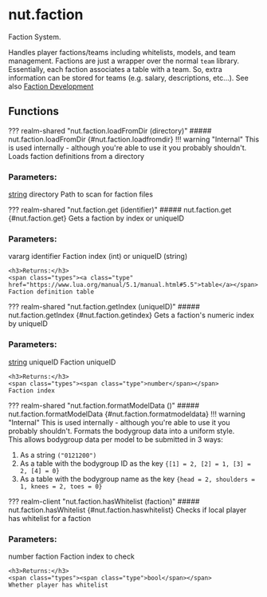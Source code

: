 # nut.faction
Faction System.

Handles player factions/teams including whitelists, models, and team management. Factions are just a wrapper over the normal ```team``` library. Essentially, each faction associates a table with a team. So, extra information can be stored for teams (e.g. salary, descriptions, etc...).
See also [Faction Development](../../../guides/development/factions/)
## Functions
??? realm-shared "<a id=nut.faction.loadFromDir></a>nut.faction.loadFromDir (directory)"
    ##### nut.faction.loadFromDir {#nut.faction.loadfromdir}
    !!! warning "Internal"
        This is used internally - although you're able to use it you probably shouldn't.
    Loads faction definitions from a directory
    <h3>Parameters:</h3>
    <span class="types"><a class="type" href="https://www.lua.org/manual/5.1/manual.html#5.4">string</a></span>
    <span class="parameter">directory</span>
     Path to scan for faction files



??? realm-shared "<a id=nut.faction.get></a>nut.faction.get (identifier)"
    ##### nut.faction.get {#nut.faction.get}
    Gets a faction by index or uniqueID
    <h3>Parameters:</h3>
    <span class="types">vararg</span>
    <span class="parameter">identifier</span>
     Faction index (int) or uniqueID (string)


    <h3>Returns:</h3>
    <span class="types"><a class="type" href="https://www.lua.org/manual/5.1/manual.html#5.5">table</a></span>
    Faction definition table



??? realm-shared "<a id=nut.faction.getIndex></a>nut.faction.getIndex (uniqueID)"
    ##### nut.faction.getIndex {#nut.faction.getindex}
    Gets a faction's numeric index by uniqueID
    <h3>Parameters:</h3>
    <span class="types"><a class="type" href="https://www.lua.org/manual/5.1/manual.html#5.4">string</a></span>
    <span class="parameter">uniqueID</span>
     Faction uniqueID


    <h3>Returns:</h3>
    <span class="types"><span class="type">number</span></span>
    Faction index



??? realm-shared "<a id=nut.faction.formatModelData></a>nut.faction.formatModelData ()"
    ##### nut.faction.formatModelData {#nut.faction.formatmodeldata}
    !!! warning "Internal"
        This is used internally - although you're able to use it you probably shouldn't.
    Formats the bodygroup data into a uniform style.<br>
	This allows bodygroup data per model to be submitted in 3 ways:<br>
	<ol>
	<li>As a string `("0121200")`</li>
	<li>As a table with the bodygroup ID as the key `{[1] = 2, [2] = 1, [3] = 2, [4] = 0}`</li>
	<li>As a table with the bodygroup name as the key `{head = 2, shoulders = 1, knees = 2, toes = 0}`</li>
	</ol>

??? realm-client "<a id=nut.faction.hasWhitelist></a>nut.faction.hasWhitelist (faction)"
    ##### nut.faction.hasWhitelist {#nut.faction.haswhitelist}
    Checks if local player has whitelist for a faction
    <h3>Parameters:</h3>
    <span class="types"><span class="type">number</span></span>
    <span class="parameter">faction</span>
     Faction index to check


    <h3>Returns:</h3>
    <span class="types"><span class="type">bool</span></span>
    Whether player has whitelist



